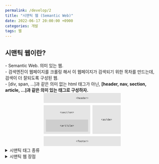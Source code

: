 ```yaml
---
permalink: /develop/2
title: "시맨틱 웹 (Semantic Web)"
date: 2022-06-17 20:00:00 +0900
categories: 개발
tags: 웹
---
```


## 시맨틱 웹이란?
<main>
  - Semantic Web. 의미 있는 웹. <br>
  - 검색엔진이 웹페이지를 크롤링 해서 이 웹페이지가 검색되기 위한 목차를 만드는데, 검색이 더 잘되도록 구성된 웹. <br>
  - [div, span, ...]과 같은 의미 없는 html 태그가 아닌, <strong>[header, nav, section, article, ...]과 같은 의미 있는 태그로 구성하자.</strong>
</main>
<center>
  <img width='50%' src='../../assets/images/post/Develop/building-structure.png' alt='sementic_web_tags'>
</center>

<details>
  <summary>시맨틱 태그 종류</summary>
  <p>
    - header : 머리글, 제목, 헤더 <br>
    - nav : 네비게이션, 목차, 리스트 등 다른 페이지로의 이동을 위한 링크 공간을 위주로 표현 <br>
    - aside : 좌측 혹은 우측 사이드 위치의 공간. 본문 외에 부수적인 내용을 주로 표현하는 태그 <br>
    - section : 주제, 카테고리 등 섹션을 구분. 같은 테마를 가진 여러개의 콘텐츠의 그룹화 <br>
    - article : 기사, 블로그 등 텍스트 위주의 페이지를 구성할때 주로 사용.  <br>
    - footer : 바닥글, 문서 하단에 들어가는 정보 구분 공간을 표현하는 태그 <br>
    - address : 콘텐츠 작성자나 사이트 소유자의 정보등을 부가적으로 담는 기능 <br>
    - hgroup : 제목과 관련된 부제목을 묶는 태그 <br>
    - main : 이름처럼 문서 body 태그의 중심 주제, 주요 내용 또는 응용 프로그램의 중심 기능과 직접 관련되어나 확장되는 콘텐츠를 나타낸다. <br>
    - figure : 이미지, 다이어그램, 사진 등 독립적인 컨튼츠 정의시 사용 <br>
    - figcaption : figure 요소의 설명 캔션(caption) 정의 <br>
    - mark : 현재 맥락에 관련이 깊거나 중요한 부분 강조 <br>
    - time : 시간의 특정 지점 또는 구간, datetime과 같은 속성을 이용해 알림같은 기능 구현 <br>
    - details : 주변 문맥에서 표시된 구절의 관련성 또는 중요성으로 인해 참조 또는 표기 목적으로 표시되거나 강조된 텍스트를 나타냅니다. <br>
    - summary : details 요소에 대한 요약, 캡션 또는 범례를 지정합니다. summary 요소를 클릭하면 상위 details 요소의 상태가 열리고 닫힙니다.
    </p>
</details>

<details>
  <summary>시맨틱 웹 장점</summary>
  <p>
    1. 검색 엔진 최적화 (SEO) : 검색 엔진 인덱싱 시 전달하고 싶은 의미 전달 가능<br>
    2. 유지보수 편리 : 가독성 있는 웹 태그
  </p>
</details>